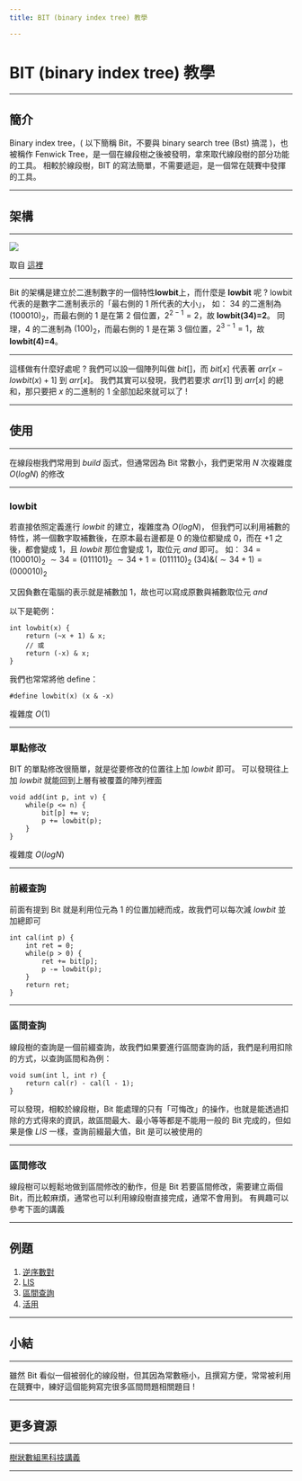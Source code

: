 ```yaml
---
title: BIT (binary index tree) 教學

---
```


# BIT (binary index tree) 教學

---

## 簡介

Binary index tree，( 以下簡稱 Bit，不要與 binary search tree (Bst) 搞混 )，也被稱作 Fenwick Tree，是一個在線段樹之後被發明，拿來取代線段樹的部分功能的工具。
相較於線段樹，BIT 的寫法簡單，不需要遞迴，是一個常在競賽中發揮的工具。

---

## 架構

----

![](https://robert1003.github.io/assets/images/fenwick-tree/bit.png)

取自 [這裡](https://robert1003.github.io/assets/images/fenwick-tree/bit.png)

----

Bit 的架構是建立於二進制數字的一個特性**lowbit**上，而什麼是 **lowbit** 呢 ?
lowbit 代表的是數字二進制表示的「最右側的 1 所代表的大小」，
如：
$34$ 的二進制為 $(100010)_2$，而最右側的 $1$ 是在第 2 個位置，$2^{2-1}=2$，故 **lowbit(34)=2**。
同理，$4$ 的二進制為 $(100)_2$，而最右側的 $1$ 是在第 3 個位置，$2^{3-1}=1$，故 **lowbit(4)=4**。

----

這樣做有什麼好處呢 ? 我們可以設一個陣列叫做 $bit[]$，而 $bit[x]$ 代表著 $arr[x - lowbit(x) + 1]$ 到 $arr[x]$。
我們其實可以發現，我們若要求 $arr[1]$ 到 $arr[x]$ 的總和，那只要把 $x$ 的二進制的 $1$ 全部加起來就可以了 !

----

## 使用

----

在線段樹我們常用到 $build$ 函式，但通常因為 Bit 常數小，我們更常用 $N$ 次複雜度$O(logN)$ 的修改

----

### lowbit

若直接依照定義進行 $lowbit$ 的建立，複雜度為 $O(logN)$，
但我們可以利用補數的特性，將一個數字取補數後，在原本最右邊都是 $0$ 的幾位都變成 $0$，而在 $+1$ 之後，都會變成 $1$，且 $lowbit$ 那位會變成 $1$，取位元 $and$ 即可。
如：
$34=(100010)_2$
$\sim34=(011101)_2$
$\sim34+1=(011110)_2$
$(34) \& (\sim34+1)=(000010)_2$

又因負數在電腦的表示就是補數加 $1$，故也可以寫成原數與補數取位元 $and$

以下是範例：
```cpp=
int lowbit(x) {
    return (~x + 1) & x;
    // 或
    return (-x) & x;
}
```

我們也常常將他 define：

```cpp=
#define lowbit(x) (x & -x)
```

複雜度 $O(1)$

----

### 單點修改

BIT 的單點修改很簡單，就是從要修改的位置往上加 $lowbit$ 即可。
可以發現往上加 $lowbit$ 就能回到上層有被覆蓋的陣列裡面

```cpp=
void add(int p, int v) {
    while(p <= n) {
        bit[p] += v;
        p += lowbit(p);
    }
}
```

複雜度 $O(logN)$

----

### 前綴查詢

前面有提到 Bit 就是利用位元為 1 的位置加總而成，故我們可以每次減 $lowbit$ 並加總即可

```cpp=
int cal(int p) {
    int ret = 0;
    while(p > 0) {
        ret += bit[p];
        p -= lowbit(p);
    }
    return ret;
}
```

----

### 區間查詢

線段樹的查詢是一個前綴查詢，故我們如果要進行區間查詢的話，我們是利用扣除的方式，以查詢區間和為例：

```cpp=
void sum(int l, int r) {
    return cal(r) - cal(l - 1);
}
```

可以發現，相較於線段樹，Bit 能處理的只有「可悔改」的操作，也就是能透過扣除的方式得來的資訊，故區間最大、最小等等都是不能用一般的 Bit 完成的，但如果是像 $LIS$ 一樣，查詢前綴最大值，Bit 是可以被使用的

----

### 區間修改

線段樹可以輕鬆地做到區間修改的動作，但是 Bit 若要區間修改，需要建立兩個 Bit，而比較麻煩，通常也可以利用線段樹直接完成，通常不會用到。
有興趣可以參考下面的講義

---


## 例題

1. [逆序數對](https://tioj.ck.tp.edu.tw/problems/1080)
2. [LIS](https://tioj.ck.tp.edu.tw/problems/1175)
3. [區間查詢](https://cses.fi/problemset/task/1648)
4. [活用](https://atcoder.jp/contests/abc253/tasks/abc253_f)

---

## 小結

----

雖然 Bit 看似一個被弱化的線段樹，但其因為常數極小，且撰寫方便，常常被利用在競賽中，練好這個能夠寫完很多區間問題相關題目 !

---



## 更多資源

----

[樹狀數組黑科技講義](http://magolor.cn/2018/08/27/2018-08-27-blog-01/#%E5%89%8D%E8%A8%80)

----
